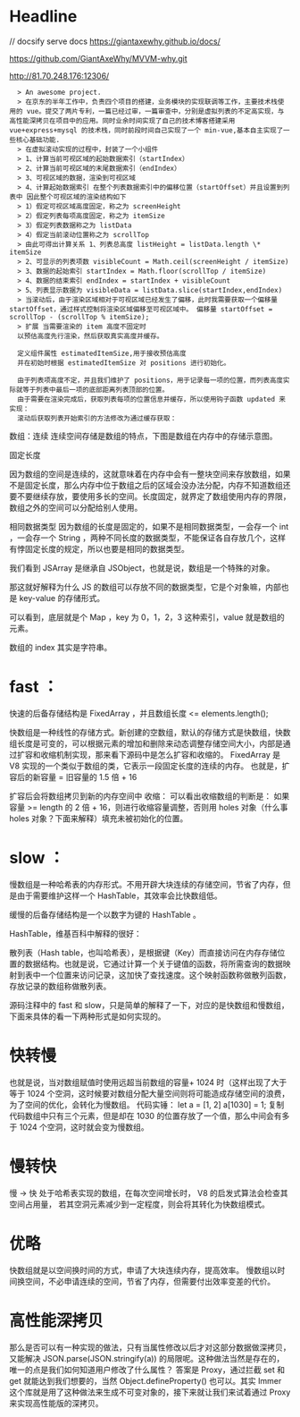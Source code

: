 # Headline

// docsify serve docs
https://giantaxewhy.github.io/docs/

https://github.com/GiantAxeWhy/MVVM-why.git

http://81.70.248.176:12306/

      > An awesome project.
      > 在京东的半年工作中，负责四个项目的搭建，业务模块的实现联调等工作，主要技术栈使用的 vue。提交了两片专利，一篇已经过审，一篇审查中，分别是虚拟列表的不定高实现，与高性能深拷贝在项目中的应用。同时业余时间实现了自己的技术博客搭建采用 vue+express+mysql 的技术栈，同时前段时间自己实现了一个 min-vue,基本自主实现了一些核心基础功能.
      > 在虚拟滚动实现的过程中，封装了一个小组件
      > 1、计算当前可视区域的起始数据索引（startIndex）
      > 2、计算当前可视区域的末尾数据索引（endIndex）
      > 3、可视区域的数据，渲染到可视区域
      > 4、计算起始数据索引 在整个列表数据索引中的偏移位置（startOffset）并且设置到列表中 因此整个可视区域的渲染结构如下
      > 1）假定可视区域高度固定，称之为 screenHeight
      > 2）假定列表每项高度固定，称之为 itemSize
      > 3）假定列表数据称之为 listData
      > 4）假定当前滚动位置称之为 scrollTop
      > 由此可得出计算关系 1、列表总高度 listHeight = listData.length \* itemSize
      > 2、可显示的列表项数 visibleCount = Math.ceil(screenHeight / itemSize)
      > 3、数据的起始索引 startIndex = Math.floor(scrollTop / itemSize)
      > 4、数据的结束索引 endIndex = startIndex + visibleCount
      > 5、列表显示数据为 visibleData = listData.slice(startIndex,endIndex)
      > 当滚动后，由于渲染区域相对于可视区域已经发生了偏移，此时我需要获取一个偏移量 startOffset，通过样式控制将渲染区域偏移至可视区域中。 偏移量 startOffset = scrollTop - (scrollTop % itemSize);
      > 扩展 当需要渲染的 item 高度不固定时
      以预估高度先行渲染，然后获取真实高度并缓存。

      定义组件属性 estimatedItemSize,用于接收预估高度
      并在初始时根据 estimatedItemSize 对 positions 进行初始化。

      由于列表项高度不定，并且我们维护了 positions，用于记录每一项的位置，而列表高度实际就等于列表中最后一项的底部距离列表顶部的位置。
      由于需要在渲染完成后，获取列表每项的位置信息并缓存，所以使用钩子函数 updated 来实现：
      滚动后获取列表开始索引的方法修改为通过缓存获取：

数组：连续
连续空间存储是数组的特点，下图是数组在内存中的存储示意图。

固定长度

因为数组的空间是连续的，这就意味着在内存中会有一整块空间来存放数组，如果不是固定长度，那么内存中位于数组之后的区域会没办法分配，内存不知道数组还要不要继续存放，要使用多长的空间。长度固定，就界定了数组使用内存的界限，数组之外的空间可以分配给别人使用。

相同数据类型
因为数组的长度是固定的，如果不是相同数据类型，一会存一个 int ，一会存一个 String ，两种不同长度的数据类型，不能保证各自存放几个，这样有悖固定长度的规定，所以也要是相同的数据类型。

我们看到 JSArray 是继承自 JSObject，也就是说，数组是一个特殊的对象。

那这就好解释为什么 JS 的数组可以存放不同的数据类型，它是个对象嘛，内部也是 key-value 的存储形式。

可以看到，底层就是个 Map ，key 为 0，1，2，3 这种索引，value 就是数组的元素。

数组的 index 其实是字符串。

# fast ：

快速的后备存储结构是 FixedArray ，并且数组长度 <= elements.length();

快数组是一种线性的存储方式。新创建的空数组，默认的存储方式是快数组，快数组长度是可变的，可以根据元素的增加和删除来动态调整存储空间大小，内部是通过扩容和收缩机制实现，那来看下源码中是怎么扩容和收缩的。
FixedArray 是 V8 实现的一个类似于数组的类，它表示一段固定长度的连续的内存。
也就是，扩容后的新容量 = 旧容量的 1.5 倍 + 16

扩容后会将数组拷贝到新的内存空间中
收缩：
可以看出收缩数组的判断是： 如果容量 >= length 的 2 倍 + 16，则进行收缩容量调整，否则用 holes 对象（什么事 holes 对象？下面来解释）填充未被初始化的位置。

# slow ：

慢数组是一种哈希表的内存形式。不用开辟大块连续的存储空间，节省了内存，但是由于需要维护这样一个 HashTable，其效率会比快数组低。

缓慢的后备存储结构是一个以数字为键的 HashTable 。

HashTable，维基百科中解释的很好：

散列表（Hash table，也叫哈希表），是根据键（Key）而直接访问在内存存储位置的数据结构。也就是说，它通过计算一个关于键值的函数，将所需查询的数据映射到表中一个位置来访问记录，这加快了查找速度。这个映射函数称做散列函数，存放记录的数组称做散列表。

源码注释中的 fast 和 slow，只是简单的解释了一下，对应的是快数组和慢数组，下面来具体的看一下两种形式是如何实现的。

# 快转慢

也就是说，当对数组赋值时使用远超当前数组的容量+ 1024 时（这样出现了大于等于 1024 个空洞，这时候要对数组分配大量空间则将可能造成存储空间的浪费，为了空间的优化，会转化为慢数组。
代码实锤：
let a = [1, 2]
a[1030] = 1;
复制代码数组中只有三个元素，但是却在 1030 的位置存放了一个值，那么中间会有多于 1024 个空洞，这时就会变为慢数组。

# 慢转快

慢 -> 快
处于哈希表实现的数组，在每次空间增长时， V8 的启发式算法会检查其空间占用量， 若其空洞元素减少到一定程度，则会将其转化为快数组模式。

# 优略

快数组就是以空间换时间的方式，申请了大块连续内存，提高效率。 慢数组以时间换空间，不必申请连续的空间，节省了内存，但需要付出效率变差的代价。

# 高性能深拷贝

那么是否可以有一种实现的做法，只有当属性修改以后才对这部分数据做深拷贝，又能解决 JSON.parse(JSON.stringify(a)) 的局限呢。这种做法当然是存在的，唯一的点是我们如何知道用户修改了什么属性？
答案是 Proxy，通过拦截 set 和 get 就能达到我们想要的，当然 Object.defineProperty() 也可以。其实 Immer 这个库就是用了这种做法来生成不可变对象的，接下来就让我们来试着通过 Proxy 来实现高性能版的深拷贝。
